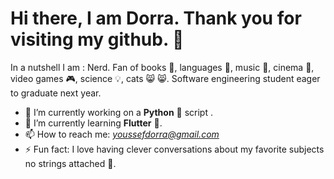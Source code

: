 # Hi there, I am Dorra. Thank you for visiting my github. 👋

In a nutshell I am : Nerd. Fan of books :blue_book:, languages :scroll:, music :musical_note:, cinema :cinema:, video games :video_game:, science :bulb:, cats 😸 :smile_cat:. Software engineering student eager to graduate next year.



 - 🔭 I’m currently working on a **Python** :snake: script .
 - 🌱 I’m currently learning **Flutter** :iphone:.
 - 📫 How to reach me: *youssefdorra@gmail.com*
 - ⚡ Fun fact: I love having clever conversations about my favorite subjects no strings attached :space_invader:. 
 
 

